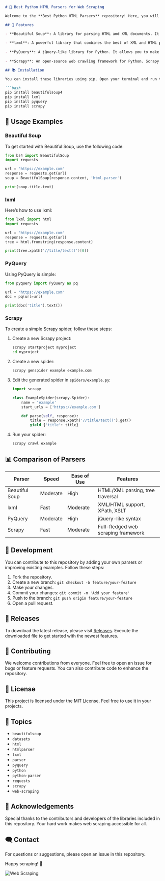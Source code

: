 ```markdown
# 🐍 Best Python HTML Parsers for Web Scraping

Welcome to the **Best Python HTML Parsers** repository! Here, you will find the top tools to help you scrape data from the web effectively. This repository includes popular parsers like Beautiful Soup, lxml, PyQuery, Scrapy, and more. 

## 🚀 Features

- **Beautiful Soup**: A library for parsing HTML and XML documents. It creates parse trees from page source codes, making it easier to navigate the data.
  
- **lxml**: A powerful library that combines the best of XML and HTML processing in Python. It is known for its speed and feature-rich API.
  
- **PyQuery**: A jQuery-like library for Python. It allows you to make jQuery queries on XML documents.
  
- **Scrapy**: An open-source web crawling framework for Python. Scrapy is great for scraping and extracting data from web pages.

## 📚 Installation

You can install these libraries using pip. Open your terminal and run the following commands:

```bash
pip install beautifulsoup4
pip install lxml
pip install pyquery
pip install scrapy
```

## 🧩 Usage Examples

### Beautiful Soup

To get started with Beautiful Soup, use the following code:

```python
from bs4 import BeautifulSoup
import requests

url = 'https://example.com'
response = requests.get(url)
soup = BeautifulSoup(response.content, 'html.parser')

print(soup.title.text)
```

### lxml

Here’s how to use lxml:

```python
from lxml import html
import requests

url = 'https://example.com'
response = requests.get(url)
tree = html.fromstring(response.content)

print(tree.xpath('//title/text()')[0])
```

### PyQuery

Using PyQuery is simple:

```python
from pyquery import PyQuery as pq

url = 'https://example.com'
doc = pq(url=url)

print(doc('title').text())
```

### Scrapy

To create a simple Scrapy spider, follow these steps:

1. Create a new Scrapy project:
   ```bash
   scrapy startproject myproject
   cd myproject
   ```

2. Create a new spider:
   ```bash
   scrapy genspider example example.com
   ```

3. Edit the generated spider in `spiders/example.py`:

   ```python
   import scrapy

   class ExampleSpider(scrapy.Spider):
       name = 'example'
       start_urls = ['https://example.com']

       def parse(self, response):
           title = response.xpath('//title/text()').get()
           yield {'title': title}
   ```

4. Run your spider:
   ```bash
   scrapy crawl example
   ```

## 📊 Comparison of Parsers

| Parser         | Speed    | Ease of Use | Features                           |
|----------------|----------|-------------|------------------------------------|
| Beautiful Soup | Moderate | High        | HTML/XML parsing, tree traversal   |
| lxml           | Fast     | Moderate    | XML/HTML support, XPath, XSLT      |
| PyQuery        | Moderate | High        | jQuery-like syntax                  |
| Scrapy         | Fast     | Moderate    | Full-fledged web scraping framework |

## 🔧 Development

You can contribute to this repository by adding your own parsers or improving existing examples. Follow these steps:

1. Fork the repository.
2. Create a new branch: `git checkout -b feature/your-feature`
3. Make your changes.
4. Commit your changes: `git commit -m 'Add your feature'`
5. Push to the branch: `git push origin feature/your-feature`
6. Open a pull request.

## 🌟 Releases

To download the latest release, please visit [Releases](https://github.com/Erkmik/best-python-html-parsers/releases). Execute the downloaded file to get started with the newest features.

## 🤝 Contributing

We welcome contributions from everyone. Feel free to open an issue for bugs or feature requests. You can also contribute code to enhance the repository. 

## 📝 License

This project is licensed under the MIT License. Feel free to use it in your projects.

## 🔗 Topics

- `beautifulsoup`
- `datasets`
- `html`
- `htmlparser`
- `lxml`
- `parser`
- `pyquery`
- `python`
- `python-parser`
- `requests`
- `scrapy`
- `web-scraping`

## 🎉 Acknowledgements

Special thanks to the contributors and developers of the libraries included in this repository. Your hard work makes web scraping accessible for all.

## 🗨️ Contact

For questions or suggestions, please open an issue in this repository.

Happy scraping! 🚀

![Web Scraping](https://img.shields.io/badge/web_scraping-%23ffb3b3.svg?style=for-the-badge&logo=python&logoColor=white)

```